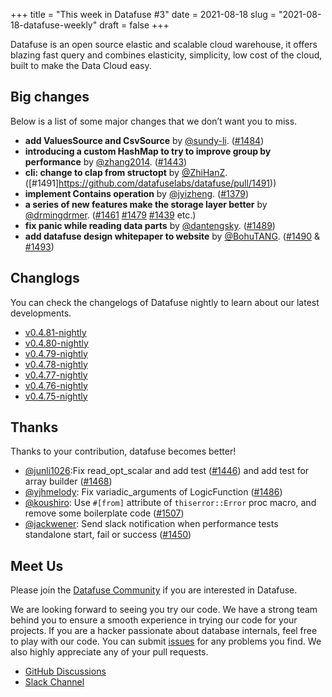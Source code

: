 +++
title = "This week in Datafuse #3"
date = 2021-08-18
slug = "2021-08-18-datafuse-weekly"
draft = false
+++

Datafuse is an open source elastic and scalable cloud warehouse, it offers blazing fast query and combines elasticity, simplicity, low cost of the cloud, built to make the Data Cloud easy.

## Big changes

Below is a list of some major changes that we don’t want you to miss.

- **add ValuesSource and CsvSource** by [@sundy-li](https://github.com/sundy-li). ([#1484](https://github.com/datafuselabs/datafuse/pull/1484))
- **introducing a custom HashMap to try to improve group by performance** by [@zhang2014](https://github.com/zhang2014). ([#1443](https://github.com/datafuselabs/datafuse/pull/1443))
- **cli: change to clap from structopt** by [@ZhiHanZ](https://github.com/ZhiHanZ). ([#1491]https://github.com/datafuselabs/datafuse/pull/1491))
- **implement Contains operation** by [@jyizheng](https://github.com/jyizheng). ([#1379](https://github.com/datafuselabs/datafuse/pull/1379))
- **a series of new features make the storage layer better** by [@drmingdrmer](https://github.com/drmingdrmer). ([#1461](https://github.com/datafuselabs/datafuse/pull/1461) [#1479](https://github.com/datafuselabs/datafuse/pull/1479) [#1439](https://github.com/datafuselabs/datafuse/pull/1439) etc.)
- **fix panic while reading data parts** by [@dantengsky](https://github.com/dantengsky). ([#1489](https://github.com/datafuselabs/datafuse/pull/1489))
- **add datafuse design whitepaper to website** by [@BohuTANG](https://github.com/BohuTANG). ([#1490](https://github.com/datafuselabs/datafuse/pull/1490) & [#1493](https://github.com/datafuselabs/datafuse/pull/1493))

## Changlogs

You can check the changelogs of Datafuse nightly to learn about our latest developments.

- [v0.4.81-nightly](https://github.com/datafuselabs/datafuse/releases/tag/v0.4.81-nightly)
- [v0.4.80-nightly](https://github.com/datafuselabs/datafuse/releases/tag/v0.4.80-nightly)
- [v0.4.79-nightly](https://github.com/datafuselabs/datafuse/releases/tag/v0.4.79-nightly)
- [v0.4.78-nightly](https://github.com/datafuselabs/datafuse/releases/tag/v0.4.78-nightly)
- [v0.4.77-nightly](https://github.com/datafuselabs/datafuse/releases/tag/v0.4.77-nightly)
- [v0.4.76-nightly](https://github.com/datafuselabs/datafuse/releases/tag/v0.4.76-nightly)
- [v0.4.75-nightly](https://github.com/datafuselabs/datafuse/releases/tag/v0.4.75-nightly)

## Thanks

Thanks to your contribution, datafuse becomes better!

- [@junli1026](https://github.com/junli1026):Fix read_opt_scalar and add test ([#1446](https://github.com/datafuselabs/datafuse/pull/1446)) and add test for array builder ([#1468](https://github.com/datafuselabs/datafuse/pull/1468))
- [@yjhmelody](https://github.com/yjhmelody): Fix variadic_arguments of LogicFunction ([#1486](https://github.com/datafuselabs/datafuse/pull/1486))
- [@koushiro](https://github.com/koushiro): Use `#[from]` attribute of `thiserror::Error` proc macro, and remove some boilerplate code ([#1507](https://github.com/datafuselabs/datafuse/pull/1507))
- [@jackwener](https://github.com/jackwener): Send slack notification when performance tests standalone start, fail or success ([#1450](https://github.com/datafuselabs/datafuse/pull/1450))

## Meet Us

Please join the [Datafuse Community](https://github.com/datafuselabs/) if you are interested in Datafuse.

We are looking forward to seeing you try our code. We have a strong team behind you to ensure a smooth experience in trying our code for your projects.
If you are a hacker passionate about database internals, feel free to play with our code.
You can submit [issues](https://github.com/datafuselabs/datafuse/issues) for any problems you find. We also highly appreciate any of your pull requests.

- [GitHub Discussions](https://github.com/datafuselabs/datafuse/discussions)
- [Slack Channel](https://datafusecloud.slack.com/join/shared_invite/zt-nojrc9up-50IRla1Y1h56rqwCTkkDJA)
